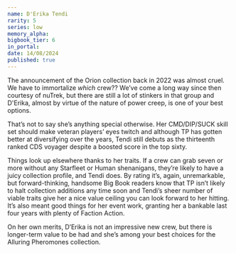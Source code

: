 ```yaml
---
name: D'Erika Tendi
rarity: 5
series: low
memory_alpha:
bigbook_tier: 6
in_portal:
date: 14/08/2024
published: true
---
```


The announcement of the Orion collection back in 2022 was almost cruel. We have to immortalize *which* crew?? We’ve come a long way since then courtesy of nuTrek, but there are still a lot of stinkers in that group and D'Erika, almost by virtue of the nature of power creep, is one of your best options.

That’s not to say she’s anything special otherwise. Her CMD/DIP/SUCK skill set should make veteran players’ eyes twitch and although TP has gotten better at diversifying over the years, Tendi still debuts as the thirteenth ranked CDS voyager despite a boosted score in the top sixty. 

Things look up elsewhere thanks to her traits. If a crew can grab seven or more without any Starfleet or Human shenanigans, they’re likely to have a juicy collection profile, and Tendi does. By rating it’s, again, unremarkable, but forward-thinking, handsome Big Book readers know that TP isn’t likely to halt collection additions any time soon and Tendi’s sheer number of viable traits give her a nice value ceiling you can look forward to her hitting. It’s also meant good things for her event work, granting her a bankable last four years with plenty of Faction Action.

On her own merits, D’Erika is not an impressive new crew, but there is longer-term value to be had and she’s among your best choices for the Alluring Pheromones collection.
